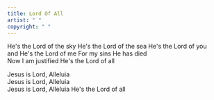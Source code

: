```yaml
---
title: Lord Of All
artist: " "
copyright: " "
---
```

He's the Lord of the sky
He's the Lord of the sea
He's the Lord of you\
 and He's the Lord of me
For my sins He has died\
Now I am justified
He's the Lord of all

Jesus is Lord, Alleluia\
Jesus is Lord, Alleluia\
Jesus is Lord, Alleluia
He's the Lord of all
